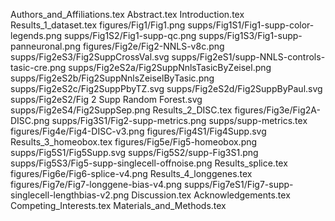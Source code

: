 Authors_and_Affiliations.tex
Abstract.tex
Introduction.tex
Results_1_dataset.tex
figures/Fig1/Fig1.png
supps/Fig1S1/Fig1-supp-color-legends.png
supps/Fig1S2/Fig1-supp-qc.png
supps/Fig1S3/Fig1-supp-panneuronal.png
figures/Fig2e/Fig2-NNLS-v8c.png
supps/Fig2eS3/Fig2SuppCrossVal.svg
supps/Fig2eS1/supp-NNLS-controls-tasic-cre.png
supps/Fig2eS2a/Fig2SuppNnlsTasicByZeisel.png
supps/Fig2eS2b/Fig2SuppNnlsZeiselByTasic.png
supps/Fig2eS2c/Fig2SuppPbyTZ.svg
supps/Fig2eS2d/Fig2SuppByPaul.svg
supps/Fig2eS2/Fig 2 Supp Random Forest.svg
supps/Fig2eS4/Fig2SuppSep.png
Results_2_DISC.tex
figures/Fig3e/Fig2A-DISC.png
supps/Fig3S1/Fig2-supp-metrics.png
supps/supp-metrics.tex
figures/Fig4e/Fig4-DISC-v3.png
figures/Fig4S1/Fig4Supp.svg
Results_3_homeobox.tex
figures/Fig5e/Fig5-homeobox.png
supps/Fig5S1/Fig5Supp.svg
supps/Fig5S2/supp-Fig3S1.png
supps/Fig5S3/Fig5-supp-singlecell-offnoise.png
Results_splice.tex
figures/Fig6e/Fig6-splice-v4.png
Results_4_longgenes.tex
figures/Fig7e/Fig7-longgene-bias-v4.png
supps/Fig7eS1/Fig7-supp-singlecell-lengthbias-v2.png
Discussion.tex
Acknowledgements.tex
Competing_Interests.tex
Materials_and_Methods.tex